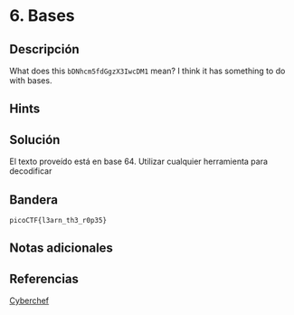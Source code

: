 # 6. Bases

## Descripción
What does this `bDNhcm5fdGgzX3IwcDM1` mean? I think it has something to do with bases.

## Hints


## Solución
El texto proveído está en base 64. Utilizar cualquier herramienta para decodificar


## Bandera 
```
picoCTF{l3arn_th3_r0p35}
```

## Notas adicionales


## Referencias
[Cyberchef](https://gchq.github.io/CyberChef/#recipe=From_Base64('A-Za-z0-9%2B/%3D',true,false)&input=YkROaGNtNWZkR2d6WDNJd2NETTE)